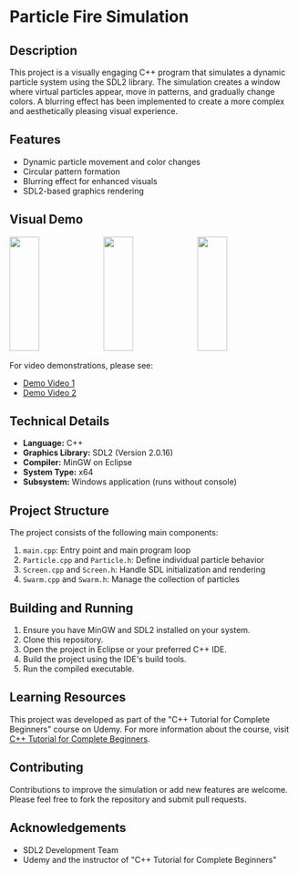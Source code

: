 # Particle Fire Simulation

## Description

This project is a visually engaging C++ program that simulates a dynamic particle system using the SDL2 library. The simulation creates a window where virtual particles appear, move in patterns, and gradually change colors. A blurring effect has been implemented to create a more complex and aesthetically pleasing visual experience.

## Features

- Dynamic particle movement and color changes
- Circular pattern formation
- Blurring effect for enhanced visuals
- SDL2-based graphics rendering

## Visual Demo

<img src="https://user-images.githubusercontent.com/72145252/131324596-d5ded45f-2c36-45e1-8b56-a41fc3f58125.png" width="32%" height="200"> <img src="https://user-images.githubusercontent.com/72145252/131324924-aec6ddfb-a0d0-4119-82be-41fcd9e881d3.png" width="32%" height="200"> <img src="https://user-images.githubusercontent.com/72145252/131325033-04f2b299-2b35-4c88-ab4f-0390104f4faa.png" width="32%" height="200">

For video demonstrations, please see:
- [Demo Video 1](https://user-images.githubusercontent.com/72145252/130369205-623f340f-d971-4ded-b6f1-0fa5f7b12e83.mp4)
- [Demo Video 2](https://user-images.githubusercontent.com/72145252/130426072-4887af16-fb58-4f77-acfe-7a1416fc37b5.mp4)

## Technical Details

- **Language:** C++
- **Graphics Library:** SDL2 (Version 2.0.16)
- **Compiler:** MinGW on Eclipse
- **System Type:** x64
- **Subsystem:** Windows application (runs without console)

## Project Structure

The project consists of the following main components:

1. `main.cpp`: Entry point and main program loop
2. `Particle.cpp` and `Particle.h`: Define individual particle behavior
3. `Screen.cpp` and `Screen.h`: Handle SDL initialization and rendering
4. `Swarm.cpp` and `Swarm.h`: Manage the collection of particles

## Building and Running

1. Ensure you have MinGW and SDL2 installed on your system.
2. Clone this repository.
3. Open the project in Eclipse or your preferred C++ IDE.
4. Build the project using the IDE's build tools.
5. Run the compiled executable.

## Learning Resources

This project was developed as part of the "C++ Tutorial for Complete Beginners" course on Udemy. For more information about the course, visit [C++ Tutorial for Complete Beginners](http://example.com).

## Contributing

Contributions to improve the simulation or add new features are welcome. Please feel free to fork the repository and submit pull requests.


## Acknowledgements

- SDL2 Development Team
- Udemy and the instructor of "C++ Tutorial for Complete Beginners"
